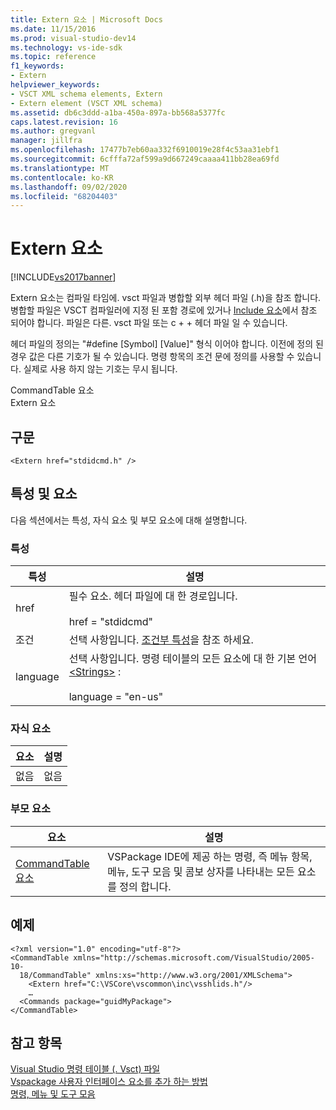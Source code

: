 ```yaml
---
title: Extern 요소 | Microsoft Docs
ms.date: 11/15/2016
ms.prod: visual-studio-dev14
ms.technology: vs-ide-sdk
ms.topic: reference
f1_keywords:
- Extern
helpviewer_keywords:
- VSCT XML schema elements, Extern
- Extern element (VSCT XML schema)
ms.assetid: db6c3ddd-a1ba-450a-897a-bb568a5377fc
caps.latest.revision: 16
ms.author: gregvanl
manager: jillfra
ms.openlocfilehash: 17477b7eb60aa332f6910019e28f4c53aa31ebf1
ms.sourcegitcommit: 6cfffa72af599a9d667249caaaa411bb28ea69fd
ms.translationtype: MT
ms.contentlocale: ko-KR
ms.lasthandoff: 09/02/2020
ms.locfileid: "68204403"
---
```

# <a name="extern-element"></a>Extern 요소
[!INCLUDE[vs2017banner](../includes/vs2017banner.md)]

Extern 요소는 컴파일 타임에. vsct 파일과 병합할 외부 헤더 파일 (.h)을 참조 합니다. 병합할 파일은 VSCT 컴파일러에 지정 된 포함 경로에 있거나 [Include 요소](../extensibility/include-element.md)에서 참조 되어야 합니다. 파일은 다른. vsct 파일 또는 c + + 헤더 파일 일 수 있습니다.  
  
 헤더 파일의 정의는 "#define [Symbol] [Value]" 형식 이어야 합니다. 이전에 정의 된 경우 값은 다른 기호가 될 수 있습니다. 명령 항목의 조건 문에 정의를 사용할 수 있습니다. 실제로 사용 하지 않는 기호는 무시 됩니다.  
  
 CommandTable 요소  
Extern 요소  
  
## <a name="syntax"></a>구문  
  
```  
<Extern href="stdidcmd.h" />  
```  
  
## <a name="attributes-and-elements"></a>특성 및 요소  
 다음 섹션에서는 특성, 자식 요소 및 부모 요소에 대해 설명합니다.  
  
### <a name="attributes"></a>특성  
  
|특성|설명|  
|---------------|-----------------|  
|href|필수 요소. 헤더 파일에 대 한 경로입니다.<br /><br /> href = "stdidcmd"|  
|조건|선택 사항입니다. [조건부 특성](../extensibility/vsct-xml-schema-conditional-attributes.md)을 참조 하세요.|  
|language|선택 사항입니다. 명령 테이블의 모든 요소에 대 한 기본 언어 [\<Strings>](../extensibility/strings-element.md) :<br /><br /> language = "en-us"|  
  
### <a name="child-elements"></a>자식 요소  
  
|요소|설명|  
|-------------|-----------------|  
|없음|없음|  
  
### <a name="parent-elements"></a>부모 요소  
  
|요소|설명|  
|-------------|-----------------|  
|[CommandTable 요소](../extensibility/commandtable-element.md)|VSPackage IDE에 제공 하는 명령, 즉 메뉴 항목, 메뉴, 도구 모음 및 콤보 상자를 나타내는 모든 요소를 정의 합니다.|  
  
## <a name="example"></a>예제  
  
```  
<?xml version="1.0" encoding="utf-8"?>  
<CommandTable xmlns="http://schemas.microsoft.com/VisualStudio/2005-10-  
  18/CommandTable" xmlns:xs="http://www.w3.org/2001/XMLSchema">  
    <Extern href="C:\VSCore\vscommon\inc\vsshlids.h"/>  
    …  
  <Commands package="guidMyPackage">  
</CommandTable>  
```  
  
## <a name="see-also"></a>참고 항목  
 [Visual Studio 명령 테이블 (. Vsct) 파일](../extensibility/internals/visual-studio-command-table-dot-vsct-files.md)   
 [Vspackage 사용자 인터페이스 요소를 추가 하는 방법](../extensibility/internals/how-vspackages-add-user-interface-elements.md)   
 [명령, 메뉴 및 도구 모음](../extensibility/internals/commands-menus-and-toolbars.md)
